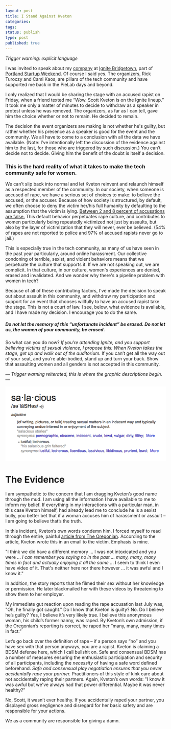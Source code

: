 ```yaml
---
layout: post
title: I Stand Against Kveton
categories:
tags: 
status: publish
type: post
published: true
---
```


_Trigger warning: explicit language_

I was invited to speak about my [company](http://qcut.com "Qcut") at [Ignite Bridgetown](https://twitter.com/ignitebridgetwn), part of [Portland Startup Weekend](http://portland.startupweek.co/). Of course I said yes. The organizers, Rick Turoczy and Cami Kaos, are pillars of the tech community and have supported me back in the PieLab days and beyond.

I only realized that I would be sharing the stage with an accused rapist on Friday, when a friend texted me “Wow. Scott Kveton is on the Ignite lineup.” It took me only a matter of minutes to decide to withdraw as a speaker in protest unless he was removed. The organizers, as far as I can tell, gave him the choice whether or not to remain. He decided to remain. 

The decision the event organizers are making is not whether he's guilty, but rather whether his presence as a speaker is good for the event and the community. We all have to come to a conclusion with all the data we have available. (Note: I’ve intentionally left the discussion of the evidence against him to the last, for those who are triggered by such discussion.) You can’t decide not to decide. Giving him the benefit of the doubt is itself a decision.

### This is the hard reality of what it takes to make the tech community safe for women. 

We can’t slip back into normal and let Kveton reinvent and relaunch himself as a respected member of the community. In our society, when someone is accused of rape, we have a serious set of choices to make: to believe the accused, or the accuser. Because of how society is structured, by default, we often choose to deny the victim her/his full humanity by defaulting to the assumption that the victim is lying. [Between 2 and 8 percent of accusations are false.](http://everydayfeminism.com/2013/06/lie-about-rape/) This default behavior perpetuates rape culture, and contributes to women particularly being repeatedly victimized not just by assaults, but also by the layer of victimization that they will never, ever be believed. (54% of rapes are not reported to police and 97% of accused rapists never go to jail.)

This is especially true in the tech community, as many of us have seen in the past year particularly, around online harassment. Our collective condoning of terrible, sexist, and violent behaviors means that we perpetuate the culture that supports it. If we are not speaking out, we are complicit. In that culture, in *our* culture, women's experiences are denied, erased and invalidated. And we wonder why there's a pipeline problem with women in tech?

Because of all of these contributing factors, I've made the decision to speak out about assault in this community, and withdraw my participation and support for an event that chooses willfully to have an accused rapist take the stage. This is not a court of law. I see, below, what evidence is available, and I have made my decision. I encourage you to do the same.

##### Do not let the memory of this “unfortunate incident” be erased. Do not let us, the women of your community, be erased.

So what can you do now? *If you’re attending Ignite, and you support believing victims of sexual violence, I propose this: When Kveton takes the stage, get up and walk out of the auditorium.* If you can’t get all the way out of your seat, and you’re able-bodied, stand up and turn your back. Show that assaulting women and all genders is not accepted in this community.

_–– Trigger warning reiterated, this is where the graphic descriptions begin. ––_

<img src="/img/salacious.png" alt="definition of salacious" />

# The Evidence

I am sympathetic to the concern that I am dragging Kveton’s good name through the mud. I am using all the information I have available to me to inform my belief. If everything in my interactions with a particular man, in this case Kveton himself, had already lead me to conclude he is a sexist bully, you better bet that if a woman accuses him of harassment or assault – I am going to believe that’s the truth. 

In this incident, Kveton’s own words condemn him. I forced myself to read through the entire, painful [article from The Oregonian](http://www.oregonlive.com/silicon-forest/index.ssf/2014/07/top_portland_tech_ceo_faces_se.html#incart_river). According to the article, Kveton wrote this in an email to the victim. Emphasis is mine.

"I think we did have a different memory ... I was not intoxicated and you were ... *I can remember you saying no in the past ... many, many, many times in fact and actually enjoying it all the same* ... I seem to think I even have video of it. That's neither here nor there however ... it was awful and I know it."      

In addition, the story reports that he filmed their sex without her knowledge or permission. He later blackmailed her with these videos by threatening to show them to her employer. 

My immediate gut reaction upon reading the rape accusation last July was, "Oh, he finally got caught." Do I know that Kveton is guilty? No. Do I believe he’s guilty? Yes, I believe it’s very likely true. I believe this anonymous woman, his child’s former nanny, was raped. By Kveton’s own admission, if the Oregonian’s reporting is correct, he raped her “many, many, many times in fact.”

Let’s go back over the definition of rape – if a person says “no” and you have sex with that person anyways, you are a rapist. Kveton is claiming a BDSM defense here, which I call bullshit on. Safe and consensual BDSM has a number of measures ensuring the enthusiastic participation and security of all participants, including the _necessity_ of having a safe word defined beforehand. *Safe and consensual play negotiation ensures that you never accidentally rape your partner.* Practitioners of this style of kink care about not accidentally raping their partners. Again, Kveton’s own words:  "I know it was awful but we've always had that power differential. Maybe it was never healthy?” 

No, Scott, it wasn’t ever healthy. If you accidentally raped your partner, you displayed gross negligence and disregard for her basic safety and are responsible for your actions. 

We as a community are responsible for giving a damn.




